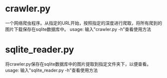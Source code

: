 # crawler.py
一个网络爬虫程序。从指定的URL开始，按照指定的深度进行爬取，将所有爬到的图片下载保存在sqlite数据库中。
usage:
输入"crawler.py -h"查看使用方法

# sqlite_reader.py
将crawler.py保存在sqlite数据库中的图片提取到指定文件夹下，以便查看。
usage:
输入"sqlite_reader.py -h"查看使用方法
